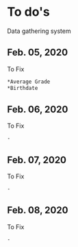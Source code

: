 # To do's

Data gathering system

## Feb. 05, 2020

To Fix

```bash
*Average Grade 
*Birthdate
```

## Feb. 06, 2020

To Fix

```bash
-
```

## Feb. 07, 2020

To Fix

```bash
-
```

## Feb. 08, 2020

To Fix

```bash
-
```